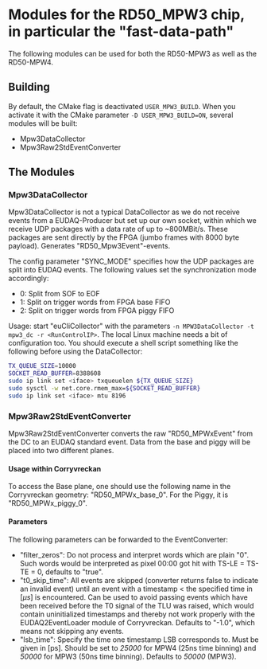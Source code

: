 # Modules for the RD50_MPW3 chip, in particular the "fast-data-path"

The following modules can be used for both the RD50-MPW3 as well as the RD50-MPW4.

## Building

By default, the CMake flag is deactivated `USER_MPW3_BUILD`. When you activate it with the CMake parameter `-D USER_MPW3_BUILD=ON`, several modules will be built:

- Mpw3DataCollector
- Mpw3Raw2StdEventConverter

## The Modules

### Mpw3DataCollector

Mpw3DataCollector is not a typical DataCollector as we do not receive events from a EUDAQ-Producer but set up our own socket, within which we receive UDP packages with a data rate of up to ~800MBit/s. These packages are sent directly by the FPGA (jumbo frames with 8000 byte payload). Generates "RD50_Mpw3Event"-events.

The config parameter "SYNC_MODE" specifies how the UDP packages are split into EUDAQ events. The following values set the synchronization mode accordingly:

- 0: Split from SOF to EOF
- 1: Split on trigger words from FPGA base FIFO
- 2: Split on trigger words from FPGA piggy FIFO

Usage: start "euCliCollector" with the parameters `-n MPW3DataCollector -t mpw3_dc -r <RunControlIP>`. The local Linux machine needs a bit of configuration too. You should execute a shell script something like the following before using the DataCollector:

```bash
TX_QUEUE_SIZE=10000
SOCKET_READ_BUFFER=8388608
sudo ip link set <iface> txqueuelen ${TX_QUEUE_SIZE}
sudo sysctl -w net.core.rmem_max=${SOCKET_READ_BUFFER}
sudo ip link set <iface> mtu 8196
```

### Mpw3Raw2StdEventConverter

Mpw3Raw2StdEventConverter converts the raw "RD50_MPWxEvent" from the DC to an EUDAQ standard event. Data from the base and piggy will be placed into two different planes.

#### Usage within Corryvreckan

To access the Base plane, one should use the following name in the Corryvreckan geometry: "RD50_MPWx_base_0". For the Piggy, it is "RD50_MPWx_piggy_0".

#### Parameters

The following parameters can be forwarded to the EventConverter:

- "filter_zeros": Do not process and interpret words which are plain "0". Such words would be interpreted as pixel 00:00 got hit with TS-LE = TS-TE = 0, defaults to "true".
- "t0_skip_time": All events are skipped (converter returns false to indicate an invalid event) until an event with a timestamp < the specified time in [$\mu s$] is encountered. Can be used to avoid passing events which have been received before the T0 signal of the TLU was raised, which would contain uninitialized timestamps and thereby not work properly with the EUDAQ2EventLoader module of Corryvreckan. Defaults to "-1.0", which means not skipping any events.
- "lsb_time": Specify the time one timestamp LSB corresponds to. Must be given in [ps]. Should be set to _25000_ for MPW4 (25ns time binning) and _50000_ for MPW3 (50ns time binning). Defaults to _50000_ (MPW3).
